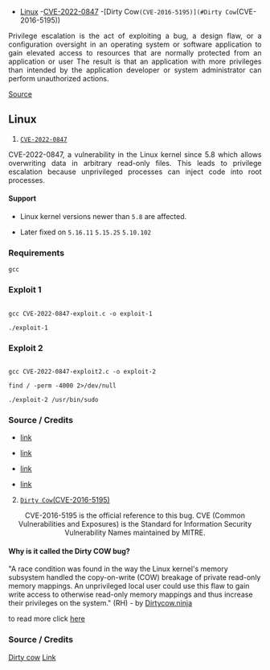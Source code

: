 - [Linux](#linux)
  -[CVE-2022-0847](#CVE-2022-0847)
  -[Dirty Cow`(CVE-2016-5195)](#Dirty Cow`(CVE-2016-5195))
<p align='justify'>
    Privilege escalation is the act of exploiting a bug, a design flaw, or a configuration oversight in an operating system or software application to gain elevated access to resources that are normally protected from an application or user   
    The result is that an application with more privileges than intended by the application developer or system administrator can perform unauthorized actions. 
</p>


[Source](https://en.wikipedia.org/wiki/Privilege_escalation)  




## Linux 

1. [`CVE-2022-0847`](#CVE-2022-0847)
<p align='justify'>
CVE-2022-0847, a vulnerability in the Linux kernel since 5.8 which allows overwriting data in arbitrary read-only files. This leads to privilege escalation because unprivileged processes can inject code into root processes.</p>

 ####  Support 

- Linux kernel versions newer than `5.8` are affected.

- Later fixed on `5.16.11` 
`5.15.25` 
`5.10.102`

### Requirements 

`gcc`



### Exploit 1

```

gcc CVE-2022-0847-exploit.c -o exploit-1

./exploit-1 
```

### Exploit 2

```

gcc CVE-2022-0847-exploit2.c -o exploit-2

find / -perm -4000 2>/dev/null

./exploit-2 /usr/bin/sudo

```



### Source / Credits 

- [link](https://dirtypipe.cm4all.com/)

- [link](https://github.com/febinrev/dirtypipez-exploit)

- [link](https://github.com/basharkey/CVE-2022-0847-dirty-pipe-checker)

- [link](https://github.com/AlexisAhmed/CVE-2022-0847-DirtyPipe-Exploits)


2. [`Dirty Cow`(CVE-2016-5195)](https://dirtycow.ninja/)

<p align="center">
    CVE-2016-5195 is the official reference to this bug. CVE (Common Vulnerabilities and Exposures) is the Standard for Information Security Vulnerability Names maintained by MITRE.
    </p>
    
#### Why is it called the Dirty COW bug?

"A race condition was found in the way the Linux kernel's memory subsystem handled the copy-on-write (COW) breakage of private read-only memory mappings. An unprivileged local user could use this flaw to gain write access to otherwise read-only memory mappings and thus increase their privileges on the system." (RH) - by [Dirtycow.ninja](https://dirtycow.ninja/)

to read more click [here](https://dirtycow.ninja/)


### Source / Credits 


[Dirty cow](https://github.com/dirtycow)
[Link](https://dirtycow.ninja/)

